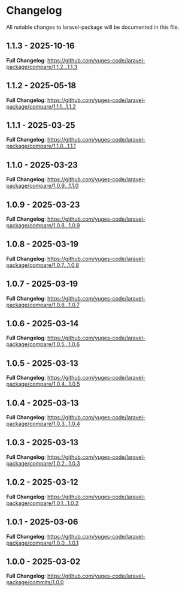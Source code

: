# Changelog

All notable changes to laravel-package will be documented in this file.

## 1.1.3 - 2025-10-16

**Full Changelog**: https://github.com/yuges-code/laravel-package/compare/1.1.2...1.1.3

## 1.1.2 - 2025-05-18

**Full Changelog**: https://github.com/yuges-code/laravel-package/compare/1.1.1...1.1.2

## 1.1.1 - 2025-03-25

**Full Changelog**: https://github.com/yuges-code/laravel-package/compare/1.1.0...1.1.1

## 1.1.0 - 2025-03-23

**Full Changelog**: https://github.com/yuges-code/laravel-package/compare/1.0.9...1.1.0

## 1.0.9 - 2025-03-23

**Full Changelog**: https://github.com/yuges-code/laravel-package/compare/1.0.8...1.0.9

## 1.0.8 - 2025-03-19

**Full Changelog**: https://github.com/yuges-code/laravel-package/compare/1.0.7...1.0.8

## 1.0.7 - 2025-03-19

**Full Changelog**: https://github.com/yuges-code/laravel-package/compare/1.0.6...1.0.7

## 1.0.6 - 2025-03-14

**Full Changelog**: https://github.com/yuges-code/laravel-package/compare/1.0.5...1.0.6

## 1.0.5 - 2025-03-13

**Full Changelog**: https://github.com/yuges-code/laravel-package/compare/1.0.4...1.0.5

## 1.0.4 - 2025-03-13

**Full Changelog**: https://github.com/yuges-code/laravel-package/compare/1.0.3...1.0.4

## 1.0.3 - 2025-03-13

**Full Changelog**: https://github.com/yuges-code/laravel-package/compare/1.0.2...1.0.3

## 1.0.2 - 2025-03-12

**Full Changelog**: https://github.com/yuges-code/laravel-package/compare/1.0.1...1.0.2

## 1.0.1 - 2025-03-06

**Full Changelog**: https://github.com/yuges-code/laravel-package/compare/1.0.0...1.0.1

## 1.0.0 - 2025-03-02

**Full Changelog**: https://github.com/yuges-code/laravel-package/commits/1.0.0
